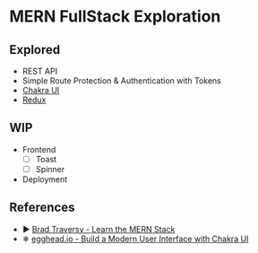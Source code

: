 # MERN FullStack Exploration

## Explored

- REST API
- Simple Route Protection & Authentication with Tokens
- [Chakra UI](https://chakra-ui.com/)
- [Redux](https://redux.js.org/)

## WIP

- Frontend
  - [ ] Toast
  - [ ] Spinner
- Deployment

## References

- ▶ [Brad Traversy - Learn the MERN Stack](https://www.youtube.com/watch?v=-0exw-9YJBo&list=PLillGF-RfqbbQeVSccR9PGKHzPJSWqcsm)
- ❄ [egghead.io - Build a Modern User Interface with Chakra UI](https://egghead.io/courses/build-a-modern-user-interface-with-chakra-ui-fac68106)
